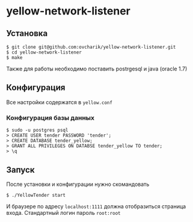yellow-network-listener
=======================

## Установка

    $ git clone git@github.com:ovcharik/yellow-network-listener.git
    $ cd yellow-network-listener
    $ make

Также для работы необходимо поставить postrgesql и java (oracle 1.7)


## Конфигурация

Все настройки содержатся в `yellow.conf`

### Конфигурация базы данных

    $ sudo -u postgres psql
    > CREATE USER tender PASSWORD 'tender';
    > CREATE DATABASE tender_yellow;
    > GRANT ALL PRIVILEGES ON DATABSE tender_yellow TO tender;
    > \q


## Запуск

После установки и конфигурации нужно скомандовать

    $ ./YellowTender start

И браузере по адресу `localhost:1111` должна отобразиться страница входа. Стандартный логин пароль `root:root`
